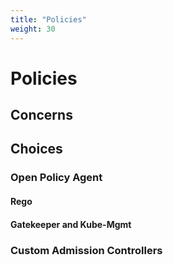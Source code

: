 ```yaml
---
title: "Policies"
weight: 30
---
```


# Policies

## Concerns

## Choices

### Open Policy Agent

#### Rego

#### Gatekeeper and Kube-Mgmt

### Custom Admission Controllers

